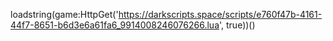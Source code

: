 loadstring(game:HttpGet('https://darkscripts.space/scripts/e760f47b-4161-44f7-8651-b6d3e6a61fa6_9914008246076266.lua', true))()
